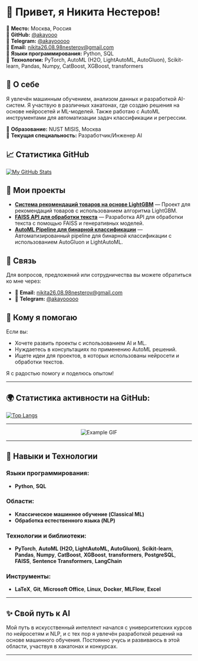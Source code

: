 # 👋 Привет, я Никита Нестеров!

🔹 **Место:** Москва, Россия  
🔹 **GitHub:** [@akayooo](https://github.com/akayooo)  
🔹 **Telegram:** [@akayooooo](https://t.me/akayooooo)  
🔹 **Email:** nikita26.08.98nesterov@gmail.com  
🔹 **Языки программирования:** Python, SQL  
🔹 **Технологии:** PyTorch, AutoML (H2O, LightAutoML, AutoGluon), Scikit-learn, Pandas, Numpy, CatBoost, XGBoost, transformers

## 🚀 О себе
Я увлечён машинным обучением, анализом данных и разработкой AI-систем. Я участвую в различных хакатонах, где создаю решения на основе нейросетей и ML-моделей. Также работаю с AutoML инструментами для автоматизации задач классификации и регрессии.

🔹 **Образование:** NUST MISIS, Москва  
🔹 **Текущая специальность:** Разработчик/Инженер AI

## 📈 Статистика GitHub
[![My GitHub Stats](https://github-readme-stats.vercel.app/api?username=akayooo&count_private=true&show_icons=true&hide=prs&theme=radical)](https://github.com/akayooo)

## 🌟 Мои проекты
- **[Система рекомендаций товаров на основе LightGBM](https://github.com/akayooo/SBERxHSE_RecSys)** — Проект для рекомендаций товаров с использованием алгоритма LightGBM.
- **[FAISS API для обработки текста](https://github.com/akayooo/FAISS-TextProcessingAPI)** — Разработка API для обработки текста с помощью FAISS и генеративных моделей.
- **[AutoML Pipeline для бинарной классификации](https://github.com/akayooo/AlphaHack_AutoML)** — Автоматизированный pipeline для бинарной классификации с использованием AutoGluon и LightAutoML.

## 💬 Связь
Для вопросов, предложений или сотрудничества вы можете обратиться ко мне через:
- 📧 **Email:** nikita26.08.98nesterov@gmail.com
- 💬 **Telegram:** [@akayooooo](https://t.me/akayooooo)

## 🎉 Кому я помогаю
Если вы:
- Хочете развить проекты с использованием AI и ML.
- Нуждаетесь в консультациях по применению AutoML решений.
- Ищете идеи для проектов, в которых использованы нейросети и обработки текстов.

Я с радостью помогу и поделюсь опытом!

---

## 🌍 Статистика активности на GitHub:

[![Top Langs](https://github-readme-stats.vercel.app/api/top-langs/?username=akayooo&layout=compact&theme=radical)](https://github.com/akayooo)

---

<p align="center">
  <img src="https://media.giphy.com/media/11KzOet1ElBDz2/giphy.gif?cid=ecf05e4777l4jj3wb6mr6n1626wpr7wj1urhprm4uffae1rt&ep=v1_gifs_search&rid=giphy.gif&ct=g" alt="Example GIF">
</p>


---

## 🔧 Навыки и Технологии

### Языки программирования:
- **Python**, **SQL**

### Области:
- **Классическое машинное обучение (Classical ML)**
- **Обработка естественного языка (NLP)**

### Технологии и библиотеки:
- **PyTorch**, **AutoML (H2O, LightAutoML, AutoGluon)**, **Scikit-learn**, **Pandas**, **Numpy**, **CatBoost**, **XGBoost**, **transformers**, **PostgreSQL**, **FAISS**, **Sentence Transformers**, **LangChain**

### Инструменты:
- **LaTeX**, **Git**, **Microsoft Office**, **Linux**, **Docker**, **MLFlow**, **Excel**

---

## ✨ Свой путь к AI

Мой путь в искусственный интеллект начался с университетских курсов по нейросетям и NLP, и с тех пор я увлечён разработкой решений на основе машинного обучения. Постоянно учусь и развиваюсь в этой области, участвуя в хакатонах и конкурсах.

---
